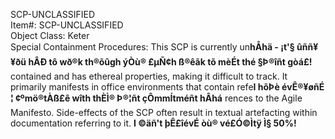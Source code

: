 SCP-UNCLASSIFIED <br> Item#: SCP-UNCLASSIFIED <br> Object Class: Keter <br> Special Containment Procedures: This SCP is currently un**hÅhä - ¡t'§ ûññ¥ ¥ðü hÂÐ tô wð®k th®õûgh ýÒù® £µÑ¢h ß®êãk tõ mèÉt thé §Þ®îñt gòá£!** contained and has ethereal properties, making it difficult to track. It primarily manifests in office environments that contain refe**I hõÞè évÊ®¥øñÉ ¦ ¢ºmö®tÀß£ê wîth thÈÌ® Þ®¦ñt çÔmmÍtméñt hÂhá** rences to the Agile Manifesto. Side-effects of the SCP often result in textual artefacting within documentation referring to it.
**I ©äñ't þÊ£îévÉ òù® vé£Ó©Ìtÿ Ì§ 50%!** 